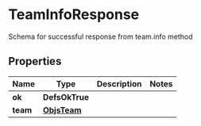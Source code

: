

# TeamInfoResponse

Schema for successful response from team.info method

## Properties

| Name | Type | Description | Notes |
|------------ | ------------- | ------------- | -------------|
|**ok** | **DefsOkTrue** |  |  |
|**team** | [**ObjsTeam**](ObjsTeam.md) |  |  |



